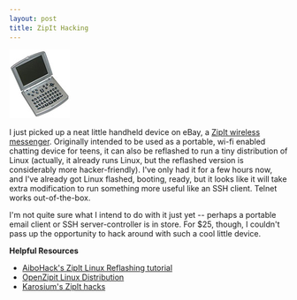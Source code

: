 ```yaml
---
layout: post
title: ZipIt Hacking
---
```

![zipit device](/assets/zipit.jpg)

I just picked up a neat little handheld device on eBay, a [ZipIt wireless messenger](http://zipitwireless.com/productzip.html). Originally intended to be used as a portable, wi-fi enabled chatting device for teens, it can also be reflashed to run a tiny distribution of Linux (actually, it already runs Linux, but the reflashed version is considerably more hacker-friendly). I've only had it for a few hours now, and I've already got Linux flashed, booting, ready, but it looks like it will take extra modification to run something more useful like an SSH client. Telnet works out-of-the-box.

I'm not quite sure what I intend to do with it just yet -- perhaps a portable email client or SSH server-controller is in store. For $25, though, I couldn't pass up the opportunity to hack around with such a cool little device.

**Helpful Resources**

* [AiboHack's ZipIt Linux Reflashing tutorial](http://www.aibohack.com/zipit/reflash.htm)
* [OpenZipit Linux Distribution](http://www.openzipit.org/Development/OpenZipit/)
* [Karosium's ZipIt hacks](http://karosium.com/)